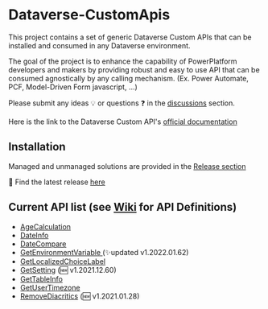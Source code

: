 # Dataverse-CustomApis

This project contains a set of generic Dataverse Custom APIs that can be installed and consumed in any Dataverse environment.

The goal of the project is to enhance the capability of PowerPlatform developers and makers by providing robust and easy to use API that can be consumed agnostically by any calling mechanism. (Ex. Power Automate, PCF, Model-Driven Form javascript, ...)

Please submit any ideas :bulb: or questions :question: in the [discussions](https://github.com/drivardxrm/Dataverse-CustomApis/discussions) section.

Here is the link to the Dataverse Custom API's [official documentation](https://docs.microsoft.com/en-us/powerapps/developer/common-data-service/custom-api)

## Installation
Managed and unmanaged solutions are provided in the [Release section](https://github.com/drivardxrm/Dataverse-CustomApis/releases/)

:rocket: Find the latest release [here](https://github.com/drivardxrm/Dataverse-CustomApis/releases/latest)

## Current API list (see [Wiki](https://github.com/drivardxrm/Dataverse-CustomApis/wiki) for API Definitions)

* [AgeCalculation](https://github.com/drivardxrm/Dataverse-CustomApis/wiki/AgeCalculation)
* [DateInfo ](https://github.com/drivardxrm/Dataverse-CustomApis/wiki/DateInfo) 
* [DateCompare ](https://github.com/drivardxrm/Dataverse-CustomApis/wiki/DateCompare) 
* [GetEnvironmentVariable ](https://github.com/drivardxrm/Dataverse-CustomApis/wiki/GetEnvironmentVariable) (✨updated v1.2022.01.62)
* [GetLocalizedChoiceLabel](https://github.com/drivardxrm/Dataverse-CustomApis/wiki/GetLocalizedChoiceLabel)
* [GetSetting](https://github.com/drivardxrm/Dataverse-CustomApis/wiki/GetSettting) (:new: v1.2021.12.60)
* [GetTableInfo](https://github.com/drivardxrm/Dataverse-CustomApis/wiki/GetTableInfo)
* [GetUserTimezone](https://github.com/drivardxrm/Dataverse-CustomApis/wiki/GetUserTimezone)
* [RemoveDiacritics](https://github.com/drivardxrm/Dataverse-CustomApis/wiki/RemoveDiacritics) (:new: v1.2021.01.28)


